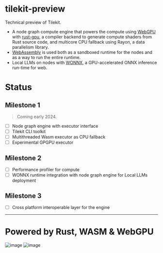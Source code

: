 # tilekit-preview

Technical preview of Tilekit.

- A node graph compute engine that powers the compute using [WebGPU](https://developer.mozilla.org/en-US/docs/Web/API/WebGPU_API) with [rust-gpu](https://github.com/EmbarkStudios/rust-gpu), a compiler backend to generate compute shaders from Rust source code, and multicore CPU fallback using Rayon, a data parallelism library.
- [WebAssembly](https://webassembly.org/) is used both as a sandboxed runtime for the nodes and as a way to run the entire runtime.
- Local LLMs on nodes with [WONNX](https://github.com/webonnx/wonnx),  a GPU-accelerated ONNX inference run-time for web.

# Status

## Milestone 1

> Coming early 2024.

- [ ]  Node graph engine with executor interface
- [ ]  Tilekit CLI toolkit
- [ ]  Multithreaded Wasm executor as CPU fallback
- [ ]  Experimental GPGPU executor

## Milestone 2
- [ ] Performance profiler for compute
- [ ]  WONNX runtime integration with node graph engine for Local LLMs deployment

## Milestone 3
- [ ] Cross platform interoperable layer for the engine
---

# **Powered by Rust, WASM & WebGPU**

![image](https://github.com/feynon/tilekit-preview/assets/41825871/89648d1d-9652-4694-9307-0a7d87e8e274)
![image](https://github.com/feynon/tilekit-preview/assets/41825871/6af9d073-ffb0-4f46-8b12-43488c2d0263)
